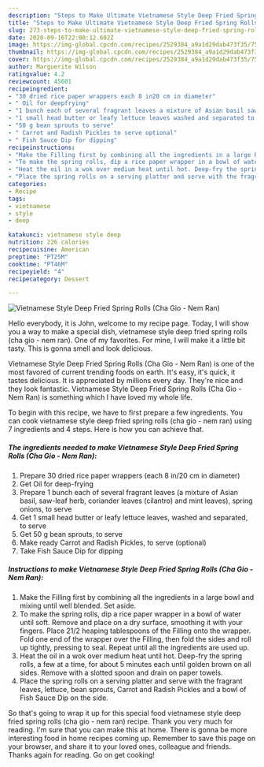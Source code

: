 ```yaml
---
description: "Steps to Make Ultimate Vietnamese Style Deep Fried Spring Rolls (Cha Gio - Nem Ran)"
title: "Steps to Make Ultimate Vietnamese Style Deep Fried Spring Rolls (Cha Gio - Nem Ran)"
slug: 273-steps-to-make-ultimate-vietnamese-style-deep-fried-spring-rolls-cha-gio-nem-ran
date: 2020-09-16T22:00:12.602Z
image: https://img-global.cpcdn.com/recipes/2529384_a9a1d29dab473f35/751x532cq70/vietnamese-style-deep-fried-spring-rolls-cha-gio-nem-ran-recipe-main-photo.jpg
thumbnail: https://img-global.cpcdn.com/recipes/2529384_a9a1d29dab473f35/751x532cq70/vietnamese-style-deep-fried-spring-rolls-cha-gio-nem-ran-recipe-main-photo.jpg
cover: https://img-global.cpcdn.com/recipes/2529384_a9a1d29dab473f35/751x532cq70/vietnamese-style-deep-fried-spring-rolls-cha-gio-nem-ran-recipe-main-photo.jpg
author: Marguerite Wilson
ratingvalue: 4.2
reviewcount: 45601
recipeingredient:
- "30 dried rice paper wrappers each 8 in20 cm in diameter"
- " Oil for deepfrying"
- "1 bunch each of several fragrant leaves a mixture of Asian basil sawleaf herb coriander leaves cilantro and mint leaves spring onions to serve"
- "1 small head butter or leafy lettuce leaves washed and separated to serve"
- "50 g bean sprouts to serve"
- " Carrot and Radish Pickles to serve optional"
- " Fish Sauce Dip for dipping"
recipeinstructions:
- "Make the Filling first by combining all the ingredients in a large bowl and mixing until well blended. Set aside."
- "To make the spring rolls, dip a rice paper wrapper in a bowl of water until soft. Remove and place on a dry surface, smoothing it with your fingers. Place 21/2 heaping tablespoons of the Filling onto the wrapper. Fold one end of the wrapper over the Filling, then fold the sides and roll up tightly, pressing to seal. Repeat until all the ingredients are used up."
- "Heat the oil in a wok over medium heat until hot. Deep-fry the spring rolls, a few at a time, for about 5 minutes each until golden brown on all sides. Remove with a slotted spoon and drain on paper towels."
- "Place the spring rolls on a serving platter and serve with the fragrant leaves, lettuce, bean sprouts, Carrot and Radish Pickles and a bowl of Fish Sauce Dip on the side."
categories:
- Recipe
tags:
- vietnamese
- style
- deep

katakunci: vietnamese style deep 
nutrition: 226 calories
recipecuisine: American
preptime: "PT25M"
cooktime: "PT46M"
recipeyield: "4"
recipecategory: Dessert

---
```



![Vietnamese Style Deep Fried Spring Rolls (Cha Gio - Nem Ran)](https://img-global.cpcdn.com/recipes/2529384_a9a1d29dab473f35/751x532cq70/vietnamese-style-deep-fried-spring-rolls-cha-gio-nem-ran-recipe-main-photo.jpg)

Hello everybody, it is John, welcome to my recipe page. Today, I will show you a way to make a special dish, vietnamese style deep fried spring rolls (cha gio - nem ran). One of my favorites. For mine, I will make it a little bit tasty. This is gonna smell and look delicious.

Vietnamese Style Deep Fried Spring Rolls (Cha Gio - Nem Ran) is one of the most favored of current trending foods on earth. It's easy, it's quick, it tastes delicious. It is appreciated by millions every day. They're nice and they look fantastic. Vietnamese Style Deep Fried Spring Rolls (Cha Gio - Nem Ran) is something which I have loved my whole life.




To begin with this recipe, we have to first prepare a few ingredients. You can cook vietnamese style deep fried spring rolls (cha gio - nem ran) using 7 ingredients and 4 steps. Here is how you can achieve that.

<!--inarticleads1-->

##### The ingredients needed to make Vietnamese Style Deep Fried Spring Rolls (Cha Gio - Nem Ran):

1. Prepare 30 dried rice paper wrappers (each 8 in/20 cm in diameter)
1. Get  Oil for deep-frying
1. Prepare 1 bunch each of several fragrant leaves (a mixture of Asian basil, saw-leaf herb, coriander leaves (cilantro) and mint leaves), spring onions, to serve
1. Get 1 small head butter or leafy lettuce leaves, washed and separated, to serve
1. Get 50 g bean sprouts, to serve
1. Make ready  Carrot and Radish Pickles, to serve (optional)
1. Take  Fish Sauce Dip for dipping




<!--inarticleads2-->

##### Instructions to make Vietnamese Style Deep Fried Spring Rolls (Cha Gio - Nem Ran):

1. Make the Filling first by combining all the ingredients in a large bowl and mixing until well blended. Set aside.
1. To make the spring rolls, dip a rice paper wrapper in a bowl of water until soft. Remove and place on a dry surface, smoothing it with your fingers. Place 21/2 heaping tablespoons of the Filling onto the wrapper. Fold one end of the wrapper over the Filling, then fold the sides and roll up tightly, pressing to seal. Repeat until all the ingredients are used up.
1. Heat the oil in a wok over medium heat until hot. Deep-fry the spring rolls, a few at a time, for about 5 minutes each until golden brown on all sides. Remove with a slotted spoon and drain on paper towels.
1. Place the spring rolls on a serving platter and serve with the fragrant leaves, lettuce, bean sprouts, Carrot and Radish Pickles and a bowl of Fish Sauce Dip on the side.




So that's going to wrap it up for this special food vietnamese style deep fried spring rolls (cha gio - nem ran) recipe. Thank you very much for reading. I'm sure that you can make this at home. There is gonna be more interesting food in home recipes coming up. Remember to save this page on your browser, and share it to your loved ones, colleague and friends. Thanks again for reading. Go on get cooking!
